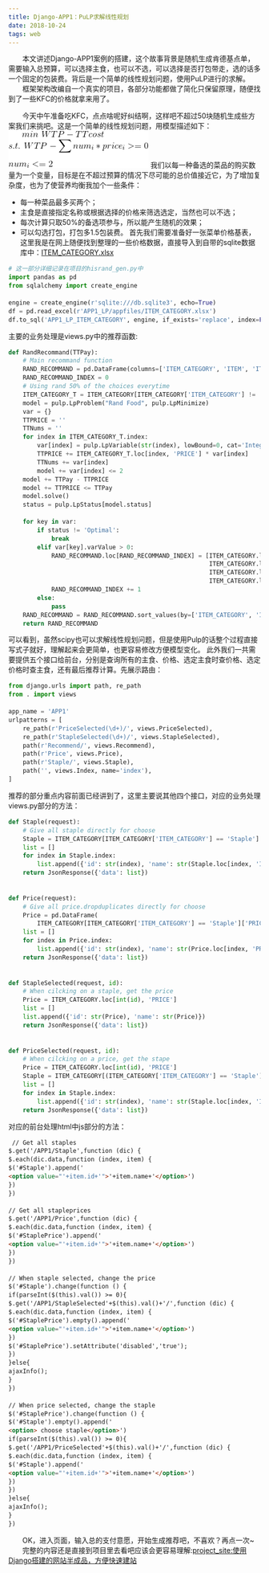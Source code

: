 ```yaml
---
title: Django-APP1：PuLP求解线性规划
date: 2018-10-24
tags: web
---
```


&emsp;&emsp;本文讲述Django-APP1案例的搭建，这个故事背景是随机生成肯德基点单，需要输入总预算，可以选择主食，也可以不选，可以选择是否打包带走，选的话多一个固定的包装费。背后是一个简单的线性规划问题，使用PuLP进行的求解。
&emsp;&emsp;框架架构改编自一个真实的项目，各部分功能都做了简化只保留原理，随便找到了一些KFC的价格就拿来用了。
<!--more-->

&emsp;&emsp;今天中午准备吃KFC，点点啥呢好纠结啊，这样吧不超过50块随机生成些方案我们来挑吧。这是一个简单的线性规划问题，用模型描述如下：
![](/static/Django-APP1：PuLP求解线性规划/CodeCogsEqn.gif "问题描述")
我们以每一种备选的菜品的购买数量为一个变量，目标是在不超过预算的情况下尽可能的总价值接近它，为了增加复杂度，也为了使营养均衡我加个一些条件：

* 每一种菜品最多买两个；
* 主食是直接指定名称或根据选择的价格来筛选选定，当然也可以不选；
* 每次计算只取50%的备选项参与，所以能产生随机的效果；
* 可以勾选打包，打包多1.5包装费。
  首先我们需要准备好一张菜单价格基表，这里我是在网上随便找到整理的一些价格数据，直接导入到自带的sqlite数据库中：[ITEM_CATEGORY.xlsx](/static/Django-APP1：PuLP求解线性规划/ITEM_CATEGORY.xlsx "ITEM_CATEGORY.xlsx")

```python
# 这一部分详细记录在项目的hisrand_gen.py中
import pandas as pd
from sqlalchemy import create_engine

engine = create_engine(r'sqlite:///db.sqlite3', echo=True)
df = pd.read_excel(r'APP1_LP/appfiles/ITEM_CATEGORY.xlsx')
df.to_sql('APP1_LP_ITEM_CATEGORY', engine, if_exists='replace', index=False)
```

主要的业务处理是views.py中的推荐函数:

```python
def RandRecommand(TTPay):
    # Main recommand function
    RAND_RECOMMAND = pd.DataFrame(columns=['ITEM_CATEGORY', 'ITEM', 'ITEM_DESCRIPTION', 'Qty', 'PRICE'])
    RAND_RECOMMAND_INDEX = 0
    # Using rand 50% of the choices everytime
    ITEM_CATEGORY_T = ITEM_CATEGORY[ITEM_CATEGORY['ITEM_CATEGORY'] != 'Staple'].sample(frac=0.5)
    model = pulp.LpProblem("Rand Food", pulp.LpMinimize)
    var = {}
    TTPRICE = ''
    TTNums = ''
    for index in ITEM_CATEGORY_T.index:
        var[index] = pulp.LpVariable(str(index), lowBound=0, cat='Integer')
        TTPRICE += ITEM_CATEGORY_T.loc[index, 'PRICE'] * var[index]
        TTNums += var[index]
        model += var[index] <= 2
    model += TTPay - TTPRICE
    model += TTPRICE <= TTPay
    model.solve()
    status = pulp.LpStatus[model.status]

    for key in var:
        if status != 'Optimal':
            break
        elif var[key].varValue > 0:
            RAND_RECOMMAND.loc[RAND_RECOMMAND_INDEX] = [ITEM_CATEGORY.loc[key, 'ITEM_CATEGORY'],
                                                        ITEM_CATEGORY.loc[key, 'ITEM'],
                                                        ITEM_CATEGORY.loc[key, 'ITEM_DESCRIPTION'], var[key].varValue,
                                                        ITEM_CATEGORY.loc[key, 'PRICE']]
            RAND_RECOMMAND_INDEX += 1
        else:
            pass
    RAND_RECOMMAND = RAND_RECOMMAND.sort_values(by=['ITEM_CATEGORY', 'ITEM'])
    return RAND_RECOMMAND
```

可以看到，虽然scipy也可以求解线性规划问题，但是使用Pulp的话整个过程直接写式子就好，理解起来会更简单，也更容易修改方便模型变化。
此外我们一共需要提供五个接口给前台，分别是查询所有的主食、价格、选定主食时查价格、选定价格时查主食，还有最后推荐计算。先展示路由：

```python
from django.urls import path, re_path
from . import views

app_name = 'APP1'
urlpatterns = [
    re_path(r'PriceSelected(\d+)/', views.PriceSelected),
    re_path(r'StapleSelected(\d+)/', views.StapleSelected),
    path(r'Recommend/', views.Recommend),
    path(r'Price', views.Price),
    path(r'Staple/', views.Staple),
    path('', views.Index, name='index'),
]
```

推荐的部分重点内容前面已经讲到了，这里主要说其他四个接口，对应的业务处理views.py部分的方法：

```python
def Staple(request):
    # Give all staple directly for choose
    Staple = ITEM_CATEGORY[ITEM_CATEGORY['ITEM_CATEGORY'] == 'Staple']
    list = []
    for index in Staple.index:
        list.append({'id': str(index), 'name': str(Staple.loc[index, 'ITEM_DESCRIPTION'])})
    return JsonResponse({'data': list})


def Price(request):
    # Give all price.dropduplicates directly for choose
    Price = pd.DataFrame(
        ITEM_CATEGORY[ITEM_CATEGORY['ITEM_CATEGORY'] == 'Staple']['PRICE'].drop_duplicates().sort_values())
    list = []
    for index in Price.index:
        list.append({'id': str(index), 'name': str(Price.loc[index, 'PRICE'])})
    return JsonResponse({'data': list})


def StapleSelected(request, id):
    # When cilcking on a staple, get the price
    Price = ITEM_CATEGORY.loc[int(id), 'PRICE']
    list = []
    list.append({'id': str(Price), 'name': str(Price)})
    return JsonResponse({'data': list})


def PriceSelected(request, id):
    # When cilcking on a price, get the stape
    Price = ITEM_CATEGORY.loc[int(id), 'PRICE']
    Staple = ITEM_CATEGORY[(ITEM_CATEGORY['ITEM_CATEGORY'] == 'Staple') & (ITEM_CATEGORY['PRICE'] == Price)]
    list = []
    for index in Staple.index:
        list.append({'id': str(index), 'name': str(Staple.loc[index, 'ITEM_DESCRIPTION'])})
    return JsonResponse({'data': list})
```

对应的前台处理html中js部分的方法：

```html
 // Get all staples
$.get('/APP1/Staple',function (dic) {
$.each(dic.data,function (index, item) {
$('#Staple').append('
<option value="'+item.id+'">'+item.name+'</option>')
})
})

// Get all stapleprices
$.get('/APP1/Price',function (dic) {
$.each(dic.data,function (index, item) {
$('#StaplePrice').append('
<option value="'+item.id+'">'+item.name+'</option>')
})
})

// When staple selected, change the price
$('#Staple').change(function () {
if(parseInt($(this).val()) >= 0){
$.get('/APP1/StapleSelected'+$(this).val()+'/',function (dic) {
$.each(dic.data,function (index, item) {
$('#StaplePrice').empty().append('
<option value="'+item.id+'">'+item.name+'</option>')
})
$('#StaplePrice').setAttribute('disabled','true');
})
}else{
ajaxInfo();
}
})

// When price selected, change the staple
$('#StaplePrice').change(function () {
$('#Staple').empty().append('
<option> choose staple</option>')
if(parseInt($(this).val()) >= 0){
$.get('/APP1/PriceSelected'+$(this).val()+'/',function (dic) {
$.each(dic.data,function (index, item) {
$('#Staple').append('
<option value="'+item.id+'">'+item.name+'</option>')
})
})
}else{
ajaxInfo();
}
})
```

&emsp;&emsp;OK，进入页面，输入总的支付意愿，开始生成推荐吧，不喜欢？再点一次~
&emsp;&emsp;完整的内容还是直接到项目里去看吧应该会更容易理解:[project_site:使用Django搭建的网站半成品，方便快速建站](https://github.com/lijiaweinpc/project_site)
